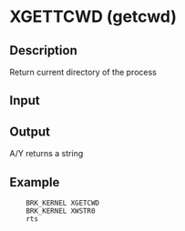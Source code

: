 # XGETTCWD (getcwd)

## Description

Return current directory of the process

## Input

## Output

A/Y returns a string

## Example

``` ca65
    BRK_KERNEL XGETCWD
    BRK_KERNEL XWSTR0
    rts

